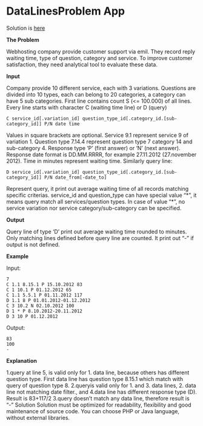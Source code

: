 # DataLinesProblem App

Solution is [here](src/DataLinesProblem.java)

**The Problem**

Webhosting company provide customer support via emil. They record reply waiting time, type of
question, category and service. To improve customer satisfaction, they need analytical tool to
evaluate these data.

**Input**

Company provide 10 different service, each with 3 variations. Questions are divided into 10
types, each can belong to 20 categories, a category can have 5 sub categories.
First line contains count S (<= 100.000) of all lines.
Every line starts with character C (waiting time line) or D (query)

```C service_id[.variation_id] question_type_id[.category_id.[sub-category_id]] P/N date time ```

Values in square brackets are optional. Service 9.1 represent service 9 of variation 1. Question
type 7.14.4 represent question type 7 category 14 and sub-category 4. Response type ‘P’ (first
answer) or ‘N’ (next answer). Response date format is DD.MM.RRRR, for example 27.11.2012
(27.november 2012). Time in minutes represent waiting time.
Similarly query line:

```D service_id[.variation_id] question_type_id[.category_id.[sub-category_id]] P/N date_from[-date_to]```

Represent query, it print out average waiting time of all records matching specific criterias.
service_id and question_type can have special value “\*”, it means query match all
services/question types. In case of value “\*”, no service variation nor service
category/sub-category can be specified.

**Output**

Query line of type ‘D’ print out average waiting time rounded to minutes. Only matching lines
defined before query line are counted. It print out “-” if output is not defined.

**Example**

Input:
```
7
C 1.1 8.15.1 P 15.10.2012 83
C 1 10.1 P 01.12.2012 65
C 1.1 5.5.1 P 01.11.2012 117
D 1.1 8 P 01.01.2012-01.12.2012
C 3 10.2 N 02.10.2012 100
D 1 * P 8.10.2012-20.11.2012
D 3 10 P 01.12.2012
```

Output:
```
83
100
-
```
**Explanation**

1.query at line 5, is valid only for 1. data line, because others has different question type. First
data line has question type 8.15.1 which match with query of question type 8.
2.queryis valid only for 1. and 3. data lines, 2. data line not matching date filter., and 4.data line
has different response type (D). Result is 83+117/2
3.query doesn’t match any data line, therefore result is “-”
Solution
Solution must be optimized for readability, flexibility and good maintenance of source code. You
can choose PHP or Java language, without external libraries.
